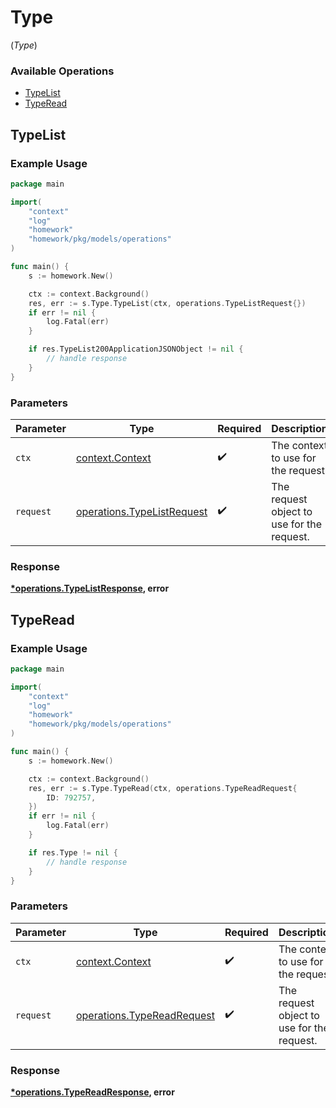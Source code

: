 # Type
(*Type*)

### Available Operations

* [TypeList](#typelist)
* [TypeRead](#typeread)

## TypeList

### Example Usage

```go
package main

import(
	"context"
	"log"
	"homework"
	"homework/pkg/models/operations"
)

func main() {
    s := homework.New()

    ctx := context.Background()
    res, err := s.Type.TypeList(ctx, operations.TypeListRequest{})
    if err != nil {
        log.Fatal(err)
    }

    if res.TypeList200ApplicationJSONObject != nil {
        // handle response
    }
}
```

### Parameters

| Parameter                                                                | Type                                                                     | Required                                                                 | Description                                                              |
| ------------------------------------------------------------------------ | ------------------------------------------------------------------------ | ------------------------------------------------------------------------ | ------------------------------------------------------------------------ |
| `ctx`                                                                    | [context.Context](https://pkg.go.dev/context#Context)                    | :heavy_check_mark:                                                       | The context to use for the request.                                      |
| `request`                                                                | [operations.TypeListRequest](../../models/operations/typelistrequest.md) | :heavy_check_mark:                                                       | The request object to use for the request.                               |


### Response

**[*operations.TypeListResponse](../../models/operations/typelistresponse.md), error**


## TypeRead

### Example Usage

```go
package main

import(
	"context"
	"log"
	"homework"
	"homework/pkg/models/operations"
)

func main() {
    s := homework.New()

    ctx := context.Background()
    res, err := s.Type.TypeRead(ctx, operations.TypeReadRequest{
        ID: 792757,
    })
    if err != nil {
        log.Fatal(err)
    }

    if res.Type != nil {
        // handle response
    }
}
```

### Parameters

| Parameter                                                                | Type                                                                     | Required                                                                 | Description                                                              |
| ------------------------------------------------------------------------ | ------------------------------------------------------------------------ | ------------------------------------------------------------------------ | ------------------------------------------------------------------------ |
| `ctx`                                                                    | [context.Context](https://pkg.go.dev/context#Context)                    | :heavy_check_mark:                                                       | The context to use for the request.                                      |
| `request`                                                                | [operations.TypeReadRequest](../../models/operations/typereadrequest.md) | :heavy_check_mark:                                                       | The request object to use for the request.                               |


### Response

**[*operations.TypeReadResponse](../../models/operations/typereadresponse.md), error**


